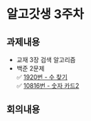 # 알고갓생 3주차
## 과제내용
* 교재 3장 검색 알고리즘
* 백준 2문제  
  ✅ [1920번 - 수 찾기](https://www.acmicpc.net/problem/1920)  
  ✅ [10816번 - 숫자 카드2](https://www.acmicpc.net/problem/10816)  

## 회의내용
